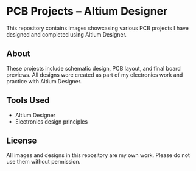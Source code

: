 # PCB Projects – Altium Designer

This repository contains images showcasing various PCB projects I have designed and completed using Altium Designer.

## About
These projects include schematic design, PCB layout, and final board previews. All designs were created as part of my electronics work and practice with Altium Designer.



## Tools Used
- Altium Designer
- Electronics design principles

## License
All images and designs in this repository are my own work. Please do not use them without permission.
